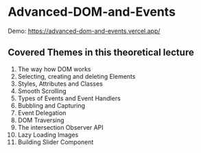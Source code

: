 # Advanced-DOM-and-Events

Demo: https://advanced-dom-and-events.vercel.app/

## Covered Themes in this theoretical lecture
1. The way how DOM works
2. Selecting, creating and deleting Elements
3. Styles, Attributes and Classes
4. Smooth Scrolling
5. Types of Events and Event Handlers
6. Bubbling and Capturing
7. Event Delegation
8. DOM Traversing
9. The intersection Observer API
10. Lazy Loading Images
11. Building Slider Component
